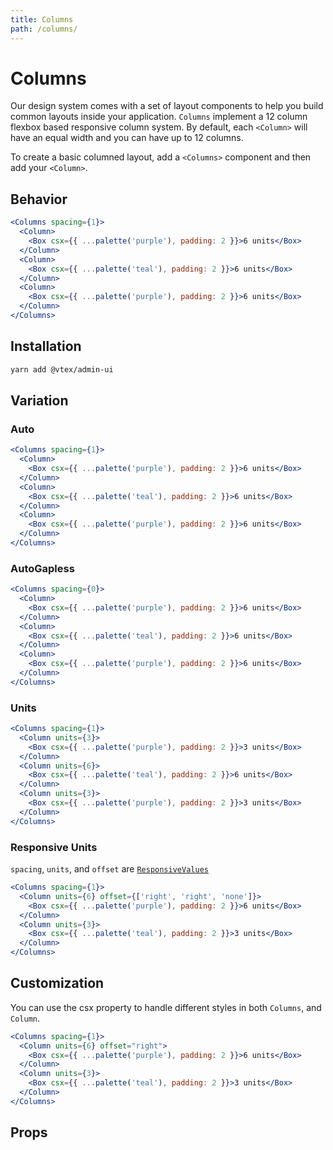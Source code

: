 ```yaml
---
title: Columns
path: /columns/
---
```


# Columns

Our design system comes with a set of layout components to help you build common layouts inside your application. `Columns` implement a 12 column flexbox based responsive column system. By default, each `<Column>` will have an equal width and you can have up to 12 columns.

To create a basic columned layout, add a `<Columns>` component and then add your `<Column>`.

## Behavior

```jsx live
<Columns spacing={1}>
  <Column>
    <Box csx={{ ...palette('purple'), padding: 2 }}>6 units</Box>
  </Column>
  <Column>
    <Box csx={{ ...palette('teal'), padding: 2 }}>6 units</Box>
  </Column>
  <Column>
    <Box csx={{ ...palette('purple'), padding: 2 }}>6 units</Box>
  </Column>
</Columns>
```

## Installation

```sh isStatic
yarn add @vtex/admin-ui
```

## Variation

### Auto

```jsx live
<Columns spacing={1}>
  <Column>
    <Box csx={{ ...palette('purple'), padding: 2 }}>6 units</Box>
  </Column>
  <Column>
    <Box csx={{ ...palette('teal'), padding: 2 }}>6 units</Box>
  </Column>
  <Column>
    <Box csx={{ ...palette('purple'), padding: 2 }}>6 units</Box>
  </Column>
</Columns>
```

### AutoGapless

```jsx live
<Columns spacing={0}>
  <Column>
    <Box csx={{ ...palette('purple'), padding: 2 }}>6 units</Box>
  </Column>
  <Column>
    <Box csx={{ ...palette('teal'), padding: 2 }}>6 units</Box>
  </Column>
  <Column>
    <Box csx={{ ...palette('purple'), padding: 2 }}>6 units</Box>
  </Column>
</Columns>
```

### Units

```jsx live
<Columns spacing={1}>
  <Column units={3}>
    <Box csx={{ ...palette('purple'), padding: 2 }}>3 units</Box>
  </Column>
  <Column units={6}>
    <Box csx={{ ...palette('teal'), padding: 2 }}>6 units</Box>
  </Column>
  <Column units={3}>
    <Box csx={{ ...palette('purple'), padding: 2 }}>3 units</Box>
  </Column>
</Columns>
```

### Responsive Units

`spacing`, `units`, and `offset` are [`ResponsiveValues`](/guidelines/responsive-design/#responsive-values)

```jsx live
<Columns spacing={1}>
  <Column units={6} offset={['right', 'right', 'none']}>
    <Box csx={{ ...palette('purple'), padding: 2 }}>6 units</Box>
  </Column>
  <Column units={3}>
    <Box csx={{ ...palette('teal'), padding: 2 }}>3 units</Box>
  </Column>
</Columns>
```

## Customization

You can use the csx property to handle different styles in both `Columns`, and `Column`.

```jsx live
<Columns spacing={1}>
  <Column units={6} offset="right">
    <Box csx={{ ...palette('purple'), padding: 2 }}>6 units</Box>
  </Column>
  <Column units={3}>
    <Box csx={{ ...palette('teal'), padding: 2 }}>3 units</Box>
  </Column>
</Columns>
```

## Props
